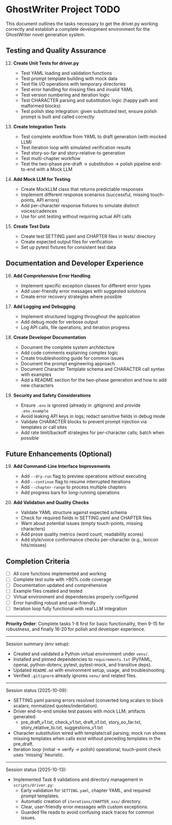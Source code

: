 # GhostWriter Project TODO

This document outlines the tasks necessary to get the driver.py working correctly and establish a complete development environment for the GhostWriter novel generation system.



## Testing and Quality Assurance

12. **Create Unit Tests for driver.py**
    - Test YAML loading and validation functions
    - Test prompt template building with mock data
    - Test file I/O operations with temporary directories
    - Test error handling for missing files and invalid YAML
    - Test version numbering and iteration logic
    - Test CHARACTER parsing and substitution logic (happy path and malformed blocks)
    - Test polish step integration: given substituted text, ensure polish prompt is built and called correctly

13. **Create Integration Tests**
    - Test complete workflow from YAML to draft generation (with mocked LLM)
    - Test iteration loop with simulated verification results
    - Test story-so-far and story-relative-to generation
    - Test multi-chapter workflow
    - Test the two-phase pre-draft → substitution → polish pipeline end-to-end with a Mock LLM

14. **Add Mock LLM for Testing**
    - Create MockLLM class that returns predictable responses
    - Implement different response scenarios (successful, missing touch-points, API errors)
    - Add per-character response fixtures to simulate distinct voices/cadences
    - Use for unit testing without requiring actual API calls

15. **Create Test Data**
    - Create test SETTING.yaml and CHAPTER files in tests/ directory
    - Create expected output files for verification
    - Set up pytest fixtures for consistent test data

## Documentation and Developer Experience

16. **Add Comprehensive Error Handling**
    - Implement specific exception classes for different error types
    - Add user-friendly error messages with suggested solutions
    - Create error recovery strategies where possible

17. **Add Logging and Debugging**
    - Implement structured logging throughout the application
    - Add debug mode for verbose output
    - Log API calls, file operations, and iteration progress

18. **Create Developer Documentation**
    - Document the complete system architecture
    - Add code comments explaining complex logic
    - Create troubleshooting guide for common issues
    - Document the prompt engineering approach
    - Document Character Template schema and CHARACTER call syntax with examples
    - Add a README section for the two-phase generation and how to add new characters

19. **Security and Safety Considerations**
    - Ensure `.env` is ignored (already in .gitignore) and provide `.env.example`
    - Avoid leaking API keys in logs; redact sensitive fields in debug mode
    - Validate CHARACTER blocks to prevent prompt injection via templates or call sites
    - Add rate limit/backoff strategies for per-character calls; batch when possible

## Future Enhancements (Optional)

19. **Add Command-Line Interface Improvements**
    - Add `--dry-run` flag to preview operations without executing
    - Add `--continue` flag to resume interrupted iterations
    - Add `--chapter-range` to process multiple chapters
    - Add progress bars for long-running operations

20. **Add Validation and Quality Checks**
    - Validate YAML structure against expected schema
    - Check for required fields in SETTING.yaml and CHAPTER files
    - Warn about potential issues (empty touch-points, missing characters)
    - Add prose quality metrics (word count, readability scores)
    - Add style/voice conformance checks per-character (e.g., lexicon hits/misses)

## Completion Criteria

- [ ] All core functions implemented and working
- [ ] Complete test suite with >90% code coverage
- [ ] Documentation updated and comprehensive
- [ ] Example files created and tested
- [ ] Virtual environment and dependencies properly configured
- [ ] Error handling robust and user-friendly
- [ ] Iteration loop fully functional with real LLM integration

---

**Priority Order**: Complete tasks 1-8 first for basic functionality, then 9-15 for robustness, and finally 16-20 for polish and developer experience.

---

Session summary (env setup):
- Created and validated a Python virtual environment under `venv/`.
- Installed and pinned dependencies to `requirements.txt` (PyYAML, openai, python-dotenv, pytest, pytest-mock, and transitive deps).
- Updated `README.md` with environment setup, usage, and troubleshooting.
- Verified `.gitignore` already ignores `venv/` and related files.

---

Session status (2025-10-09):
- SETTING.yaml parsing errors resolved (converted long scalars to block scalars; normalized quotes/indentation).
- Driver end-to-end smoke test passes with mock LLM; artifacts generated:
    - pre_draft_v1.txt, check_v1.txt, draft_v1.txt, story_so_far.txt, story_relative_to.txt, suggestions_v1.txt
- Character substitution wired with template/call parsing; mock run shows missing templates when calls exist without preceding templates in the pre_draft.
- Iteration loop (initial → verify → polish) operational; touch-point check uses 'missing' heuristic.

---

Session status (2025-10-13):
- Implemented Task 8 validations and directory management in `scripts/driver.py`:
    - Early validation for `SETTING.yaml`, chapter YAML, and required prompt templates.
    - Automatic creation of `iterations/CHAPTER_xxx/` directory.
    - Clear, user-friendly error messages with custom exceptions.
    - Guarded file reads to avoid confusing stack traces for common issues.
